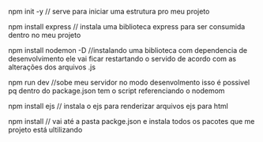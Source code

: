 npm init -y // serve para iniciar uma estrutura pro meu projeto

npm install express // instala uma biblioteca express para ser consumida dentro no meu projeto

npm install nodemon -D //instalando uma biblioteca com dependencia de desenvolvimento ele vai ficar restartando o servido de acordo com as alterações dos arquivos .js

npm run dev //sobe meu servidor no modo desenvolmento isso é possivel pq dentro do package.json tem o script referenciando o nodemom

npm install ejs // instala o ejs para renderizar arquivos ejs para html

npm install // vai até a pasta packge.json e instala todos os pacotes que me projeto está ultilizando


